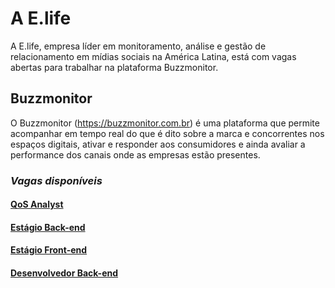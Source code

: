 # A E.life
A E.life, empresa líder em monitoramento, análise e gestão de relacionamento em mídias sociais na América Latina, está com vagas abertas para trabalhar na plataforma Buzzmonitor.

## Buzzmonitor
O Buzzmonitor (https://buzzmonitor.com.br) é uma plataforma que permite acompanhar em tempo real do que é dito sobre a marca e concorrentes nos espaços digitais, ativar e responder aos consumidores e ainda avaliar a performance dos canais onde as empresas estão presentes.

### _Vagas disponíveis_

#### [QoS Analyst](https://github.com/elifebr/buzz-hire/blob/master/qos-anayst.md)
#### [Estágio Back-end](https://github.com/elifebr/buzz-hire/blob/master/backend_intern.md)
#### [Estágio Front-end](https://github.com/elifebr/buzz-hire/blob/master/frontend_intern.md)
#### [Desenvolvedor Back-end](https://github.com/elifebr/buzz-hire/blob/master/java_backend_developer.md)
